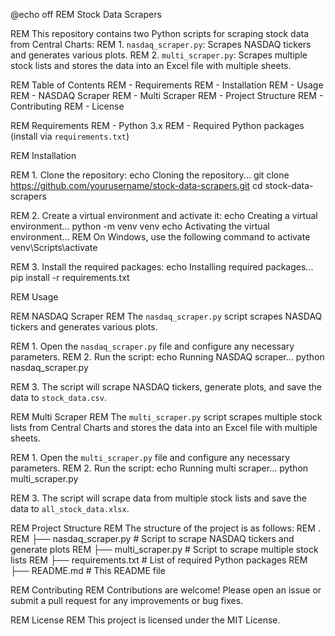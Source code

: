 @echo off
REM Stock Data Scrapers

REM This repository contains two Python scripts for scraping stock data from Central Charts:
REM 1. `nasdaq_scraper.py`: Scrapes NASDAQ tickers and generates various plots.
REM 2. `multi_scraper.py`: Scrapes multiple stock lists and stores the data into an Excel file with multiple sheets.

REM Table of Contents
REM - Requirements
REM - Installation
REM - Usage
REM   - NASDAQ Scraper
REM   - Multi Scraper
REM - Project Structure
REM - Contributing
REM - License

REM Requirements
REM - Python 3.x
REM - Required Python packages (install via `requirements.txt`)

REM Installation

REM 1. Clone the repository:
echo Cloning the repository...
git clone https://github.com/yourusername/stock-data-scrapers.git
cd stock-data-scrapers

REM 2. Create a virtual environment and activate it:
echo Creating a virtual environment...
python -m venv venv
echo Activating the virtual environment...
REM On Windows, use the following command to activate
venv\Scripts\activate

REM 3. Install the required packages:
echo Installing required packages...
pip install -r requirements.txt

REM Usage

REM NASDAQ Scraper
REM The `nasdaq_scraper.py` script scrapes NASDAQ tickers and generates various plots.

REM 1. Open the `nasdaq_scraper.py` file and configure any necessary parameters.
REM 2. Run the script:
echo Running NASDAQ scraper...
python nasdaq_scraper.py

REM 3. The script will scrape NASDAQ tickers, generate plots, and save the data to `stock_data.csv`.

REM Multi Scraper
REM The `multi_scraper.py` script scrapes multiple stock lists from Central Charts and stores the data into an Excel file with multiple sheets.

REM 1. Open the `multi_scraper.py` file and configure any necessary parameters.
REM 2. Run the script:
echo Running multi scraper...
python multi_scraper.py

REM 3. The script will scrape data from multiple stock lists and save the data to `all_stock_data.xlsx`.

REM Project Structure
REM The structure of the project is as follows:
REM .
REM ├── nasdaq_scraper.py      # Script to scrape NASDAQ tickers and generate plots
REM ├── multi_scraper.py       # Script to scrape multiple stock lists
REM ├── requirements.txt       # List of required Python packages
REM ├── README.md              # This README file

REM Contributing
REM Contributions are welcome! Please open an issue or submit a pull request for any improvements or bug fixes.

REM License
REM This project is licensed under the MIT License.
